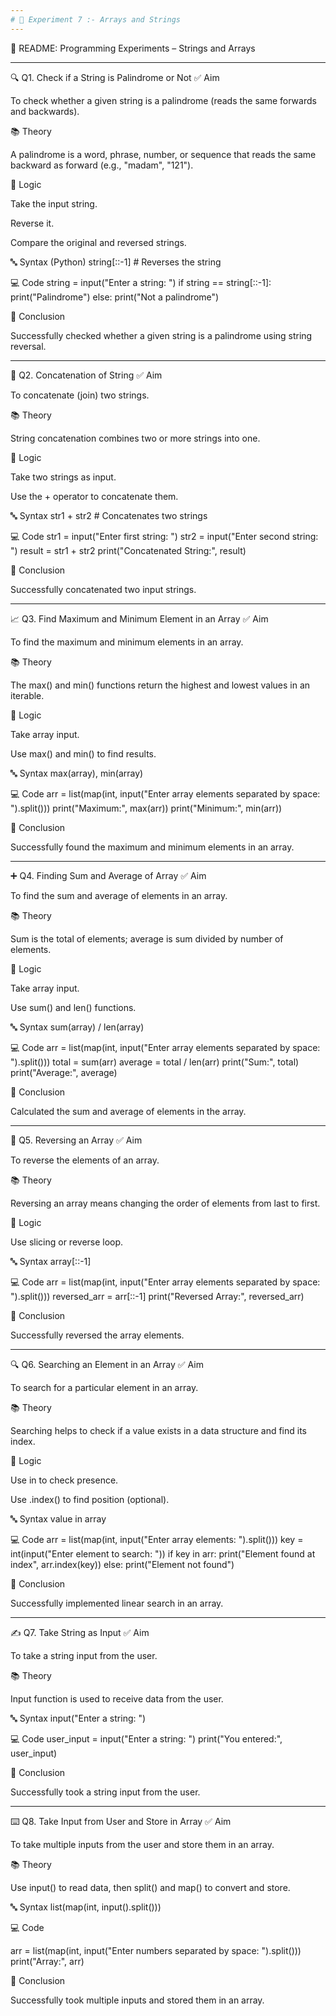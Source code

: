 ```yaml
---
# 🧪 Experiment 7 :- Arrays and Strings
---
```

📘 README: Programming Experiments – Strings and Arrays

---

🔍 Q1. Check if a String is Palindrome or Not
✅ Aim

To check whether a given string is a palindrome (reads the same forwards and backwards).

📚 Theory

A palindrome is a word, phrase, number, or sequence that reads the same backward as forward (e.g., "madam", "121").

🧠 Logic

Take the input string.

Reverse it.

Compare the original and reversed strings.

🔤 Syntax (Python)
string[::-1]  # Reverses the string

💻 Code
string = input("Enter a string: ")
if string == string[::-1]:
    print("Palindrome")
else:
    print("Not a palindrome")

📌 Conclusion

Successfully checked whether a given string is a palindrome using string reversal.

---

🔗 Q2. Concatenation of String
✅ Aim

To concatenate (join) two strings.

📚 Theory

String concatenation combines two or more strings into one.

🧠 Logic

Take two strings as input.

Use the + operator to concatenate them.

🔤 Syntax
str1 + str2  # Concatenates two strings

💻 Code
str1 = input("Enter first string: ")
str2 = input("Enter second string: ")
result = str1 + str2
print("Concatenated String:", result)

📌 Conclusion

Successfully concatenated two input strings.

---

📈 Q3. Find Maximum and Minimum Element in an Array
✅ Aim

To find the maximum and minimum elements in an array.

📚 Theory

The max() and min() functions return the highest and lowest values in an iterable.

🧠 Logic

Take array input.

Use max() and min() to find results.

🔤 Syntax
max(array), min(array)

💻 Code
arr = list(map(int, input("Enter array elements separated by space: ").split()))
print("Maximum:", max(arr))
print("Minimum:", min(arr))

📌 Conclusion

Successfully found the maximum and minimum elements in an array.

---

➕ Q4. Finding Sum and Average of Array
✅ Aim

To find the sum and average of elements in an array.

📚 Theory

Sum is the total of elements; average is sum divided by number of elements.

🧠 Logic

Take array input.

Use sum() and len() functions.

🔤 Syntax
sum(array) / len(array)

💻 Code
arr = list(map(int, input("Enter array elements separated by space: ").split()))
total = sum(arr)
average = total / len(arr)
print("Sum:", total)
print("Average:", average)

📌 Conclusion

Calculated the sum and average of elements in the array.

---

🔁 Q5. Reversing an Array
✅ Aim

To reverse the elements of an array.

📚 Theory

Reversing an array means changing the order of elements from last to first.

🧠 Logic

Use slicing or reverse loop.

🔤 Syntax
array[::-1]

💻 Code
arr = list(map(int, input("Enter array elements separated by space: ").split()))
reversed_arr = arr[::-1]
print("Reversed Array:", reversed_arr)

📌 Conclusion

Successfully reversed the array elements.

---

🔍 Q6. Searching an Element in an Array
✅ Aim

To search for a particular element in an array.

📚 Theory

Searching helps to check if a value exists in a data structure and find its index.

🧠 Logic

Use in to check presence.

Use .index() to find position (optional).

🔤 Syntax
value in array

💻 Code
arr = list(map(int, input("Enter array elements: ").split()))
key = int(input("Enter element to search: "))
if key in arr:
    print("Element found at index", arr.index(key))
else:
    print("Element not found")

📌 Conclusion

Successfully implemented linear search in an array.

---

✍️ Q7. Take String as Input
✅ Aim

To take a string input from the user.

📚 Theory

Input function is used to receive data from the user.

🔤 Syntax
input("Enter a string: ")

💻 Code
user_input = input("Enter a string: ")
print("You entered:", user_input)

📌 Conclusion

Successfully took a string input from the user.

---

⌨️ Q8. Take Input from User and Store in Array
✅ Aim

To take multiple inputs from the user and store them in an array.

📚 Theory

Use input() to read data, then split() and map() to convert and store.

🔤 Syntax
list(map(int, input().split()))

💻 Code

arr = list(map(int, input("Enter numbers separated by space: ").split()))
print("Array:", arr)

📌 Conclusion

Successfully took multiple inputs and stored them in an array.
